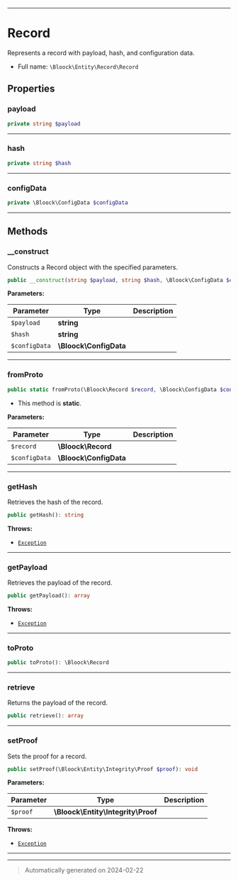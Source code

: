 ***

# Record

Represents a record with payload, hash, and configuration data.



* Full name: `\Bloock\Entity\Record\Record`



## Properties


### payload



```php
private string $payload
```






***

### hash



```php
private string $hash
```






***

### configData



```php
private \Bloock\ConfigData $configData
```






***

## Methods


### __construct

Constructs a Record object with the specified parameters.

```php
public __construct(string $payload, string $hash, \Bloock\ConfigData $configData): mixed
```








**Parameters:**

| Parameter | Type | Description |
|-----------|------|-------------|
| `$payload` | **string** |  |
| `$hash` | **string** |  |
| `$configData` | **\Bloock\ConfigData** |  |





***

### fromProto



```php
public static fromProto(\Bloock\Record $record, \Bloock\ConfigData $configData): \Bloock\Entity\Record\Record
```



* This method is **static**.




**Parameters:**

| Parameter | Type | Description |
|-----------|------|-------------|
| `$record` | **\Bloock\Record** |  |
| `$configData` | **\Bloock\ConfigData** |  |





***

### getHash

Retrieves the hash of the record.

```php
public getHash(): string
```











**Throws:**

- [`Exception`](../../../Exception.md)



***

### getPayload

Retrieves the payload of the record.

```php
public getPayload(): array
```











**Throws:**

- [`Exception`](../../../Exception.md)



***

### toProto



```php
public toProto(): \Bloock\Record
```












***

### retrieve

Returns the payload of the record.

```php
public retrieve(): array
```












***

### setProof

Sets the proof for a record.

```php
public setProof(\Bloock\Entity\Integrity\Proof $proof): void
```








**Parameters:**

| Parameter | Type | Description |
|-----------|------|-------------|
| `$proof` | **\Bloock\Entity\Integrity\Proof** |  |




**Throws:**

- [`Exception`](../../../Exception.md)



***


***
> Automatically generated on 2024-02-22
